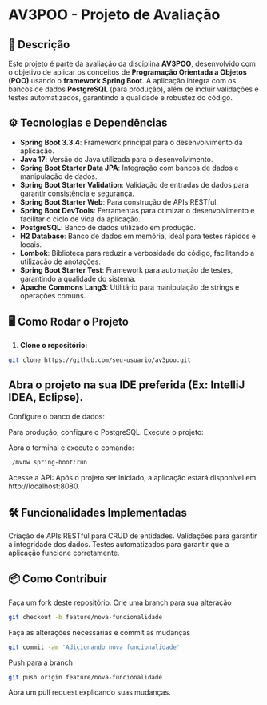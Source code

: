 # AV3POO - Projeto de Avaliação

## 📖 Descrição

Este projeto é parte da avaliação da disciplina **AV3POO**, desenvolvido com o objetivo de aplicar os conceitos de **Programação Orientada a Objetos (POO)** usando o **framework Spring Boot**. A aplicação integra com os bancos de dados **PostgreSQL** (para produção), além de incluir validações e testes automatizados, garantindo a qualidade e robustez do código.

## ⚙️ Tecnologias e Dependências

- **Spring Boot 3.3.4**: Framework principal para o desenvolvimento da aplicação.
- **Java 17**: Versão do Java utilizada para o desenvolvimento.
- **Spring Boot Starter Data JPA**: Integração com bancos de dados e manipulação de dados.
- **Spring Boot Starter Validation**: Validação de entradas de dados para garantir consistência e segurança.
- **Spring Boot Starter Web**: Para construção de APIs RESTful.
- **Spring Boot DevTools**: Ferramentas para otimizar o desenvolvimento e facilitar o ciclo de vida da aplicação.
- **PostgreSQL**: Banco de dados utilizado em produção.
- **H2 Database**: Banco de dados em memória, ideal para testes rápidos e locais.
- **Lombok**: Biblioteca para reduzir a verbosidade do código, facilitando a utilização de anotações.
- **Spring Boot Starter Test**: Framework para automação de testes, garantindo a qualidade do sistema.
- **Apache Commons Lang3**: Utilitário para manipulação de strings e operações comuns.

## 🖥️ Como Rodar o Projeto

1. **Clone o repositório:**

```bash
git clone https://github.com/seu-usuario/av3poo.git

```

## Abra o projeto na sua IDE preferida (Ex: IntelliJ IDEA, Eclipse).

Configure o banco de dados:

Para produção, configure o PostgreSQL.
Execute o projeto:

Abra o terminal e execute o comando:

```bash
./mvnw spring-boot:run
```

Acesse a API:
Após o projeto ser iniciado, a aplicação estará disponível em http://localhost:8080.

## 🛠️ Funcionalidades Implementadas
Criação de APIs RESTful para CRUD de entidades.
Validações para garantir a integridade dos dados.
Testes automatizados para garantir que a aplicação funcione corretamente.

## 📦 Como Contribuir
Faça um fork deste repositório.
Crie uma branch para sua alteração 
```bash
git checkout -b feature/nova-funcionalidade
```
Faça as alterações necessárias e commit as mudanças 
```bash
git commit -am 'Adicionando nova funcionalidade'
```
Push para a branch 
```bash
git push origin feature/nova-funcionalidade
```
Abra um pull request explicando suas mudanças.
